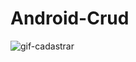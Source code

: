 # Android-Crud

![gif-cadastrar](https://cloud.githubusercontent.com/assets/21285289/21332705/6af5bc6c-c631-11e6-934e-14218bc05ff3.gif)
